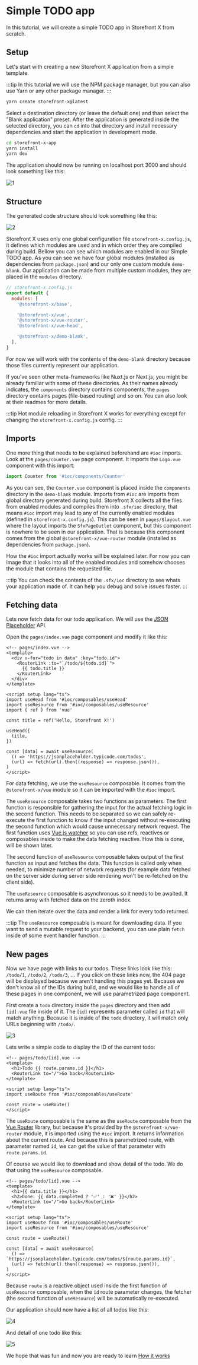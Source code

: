 # Simple TODO app

In this tutorial, we will create a simple TODO app in Storefront X from scratch.

## Setup

Let's start with creating a new Storefront X application from a simple template.

:::tip
In this tutorial we will use the NPM package manager, but you can also use Yarn or any other package manager.
:::

```sh
yarn create storefront-x@latest
```

Select a destination directory (or leave the default one) and than select the "Blank application" preset. After the application is generated inside the selected directory, you can `cd` into that directory and install necessary dependencies and start the application in development mode.

```sh
cd storefront-x-app
yarn install
yarn dev
```

The application should now be running on localhost port 3000 and should look something like this:

![1](/assets/simple-todo-app/1.png)

## Structure

The generated code structure should look something like this:

![2](/assets/simple-todo-app/2.png)

Storefront X uses only one global configuration file `storefront-x.config.js`, it defines which modules are used and in which order they are compiled during build. Bellow you can see which modules are enabled in our Simple TODO app. As you can see we have four global modules (installed as dependencies from `package.json`) and our only one custom module `demo-blank`. Our application can be made from multiple custom modules, they are placed in the `modules` directory.

```js
// storefront-x.config.js
export default {
  modules: [
    '@storefront-x/base',

    '@storefront-x/vue',
    '@storefront-x/vue-router',
    '@storefront-x/vue-head',

    '@storefront-x/demo-blank',
  ],
}
```

For now we will work with the contents of the `demo-blank` directory because those files currently represent our application.

If you've seen other meta-frameworks like Nuxt.js or Next.js, you might be already familiar with some of these directories. As their names already indicates, the `components` directory contains components, the `pages` directory contains pages (file-based routing) and so on. You can also look at their readmes for more details.

:::tip
Hot module reloading in Storefront X works for everything except for changing the `storefront-x.config.js` config.
:::

## Imports

One more thing that needs to be explained beforehand are `#ioc` imports. Look at the `pages/counter.vue` page component. It imports the `Logo.vue` component with this import:

```js
import Counter from '#ioc/components/Counter'
```

As you can see, the `Counter.vue` component is placed inside the `components` directory in the `demo-blank` module. Imports from `#ioc` are imports from global directory generated during build. Storefront X collects all the files from enabled modules and compiles them into `.sfx/ioc` directory, that means `#ioc` import may lead to any of the currently enabled modules (defined in `storefront-x.config.js`). This can be seen in `pages/$layout.vue` where the layout imports the `SfxPageOutlet` component, but this component is nowhere to be seen in our application. That is because this component comes from the global `@storefront-x/vue-router` module (installed as dependencies from `package.json`).

How the `#ioc` import actually works will be explained later. For now you can image that it looks into all of the enabled modules and somehow chooses the module that contains the requested file.

:::tip
You can check the contents of the `.sfx/ioc` directory to see whats your application made of. It can help you debug and solve issues faster.
:::

## Fetching data

Lets now fetch data for our todo application. We will use the [JSON Placeholder](https://jsonplaceholder.typicode.com/) API.

Open the `pages/index.vue` page component and modify it like this:

```vue
<!-- pages/index.vue -->
<template>
  <div v-for="todo in data" :key="todo.id">
    <RouterLink :to="`/todo/${todo.id}`">
      {{ todo.title }}
    </RouterLink>
  </div>
</template>

<script setup lang="ts">
import useHead from '#ioc/composables/useHead'
import useResource from '#ioc/composables/useResource'
import { ref } from 'vue'

const title = ref('Hello, Storefront X!')

useHead({
  title,
})

const [data] = await useResource(
  () => 'https://jsonplaceholder.typicode.com/todos',
  (url) => fetch(url).then((response) => response.json()),
)
</script>
```

For data fetching, we use the `useResource` composable. It comes from the `@storefront-x/vue` module so it can be imported with the `#ioc` import.

The `useResource` composable takes two functions as parameters. The first function is responsible for gathering the input for the actual fetching logic in the second function. This needs to be separated so we can safely re-execute the first function to know if the input changed without re-executing the second function which would cause unnecessary network request. The first function uses [Vue.js watcher](https://vuejs.org/guide/essentials/watchers.html) so you can use refs, reactives or composables inside to make the data fetching reactive. How this is done, will be shown later.

The second function of `useResource` composable takes output of the first function as input and fetches the data. This function is called only when needed, to minimize number of network requests (for example data fetched on the server side during server side rendering won't be re-fetched on the client side).

The `useResource` composable is asynchronous so it needs to be awaited. It returns array with fetched data on the zeroth index.

We can then iterate over the data and render a link for every todo returned.

:::tip
The `useResource` composable is meant for downloading data. If you want to send a mutable request to your backend, you can use plain `fetch` inside of some event handler function.
:::

## New pages

Now we have page with links to our todos. These links look like this: `/todo/1`, `/todo/2`, `/todo/3`, ... If you click on these links now, the 404 page will be displayed because we aren't handling this pages yet. Because we don't know all of the IDs during build, and we would like to handle all of these pages in one component, we will use parametrized page component.

First create a `todo` directory inside the `pages` directory and then add `[id].vue` file inside of it. The `[id]` represents parameter called `id` that will match anything. Because it is inside of the `todo` directory, it will match only URLs beginning with `/todo/`.

![3](/assets/simple-todo-app/3.png)

Lets write a simple code to display the ID of the current todo:

```vue
<!-- pages/todo/[id].vue -->
<template>
  <h1>Todo {{ route.params.id }}</h1>
  <RouterLink to="/">Go back</RouterLink>
</template>

<script setup lang="ts">
import useRoute from '#ioc/composables/useRoute'

const route = useRoute()
</script>
```

The `useRoute` composable is the same as the `useRoute` composable from the [Vue Router](https://router.vuejs.org) library, but because it's provided by the `@storefront-x/vue-router` module, it is imported using the `#ioc` import. It returns information about the current route. And because this is parametrized route, with parameter named `id`, we can get the value of that parameter with `route.params.id`.

Of course we would like to download and show detail of the todo. We do that using the `useResource` composable.

```vue
<!-- pages/todo/[id].vue -->
<template>
  <h1>{{ data.title }}</h1>
  <h2>Done: {{ data.completed ? '✅' : '❌' }}</h2>
  <RouterLink to="/">Go back</RouterLink>
</template>

<script setup lang="ts">
import useRoute from '#ioc/composables/useRoute'
import useResource from '#ioc/composables/useResource'

const route = useRoute()

const [data] = await useResource(
  () => `https://jsonplaceholder.typicode.com/todos/${route.params.id}`,
  (url) => fetch(url).then((response) => response.json()),
)
</script>
```

Because `route` is a reactive object used inside the first function of `useResource` composable, when the `id` route parameter changes, the fetcher (the second function of `useResource`) will be automatically re-executed.

Our application should now have a list of all todos like this:

![4](/assets/simple-todo-app/4.png)

And detail of one todo like this:

![5](/assets/simple-todo-app/5.png)

We hope that was fun and now you are ready to learn [How it works](/getting-started/how-it-works)
